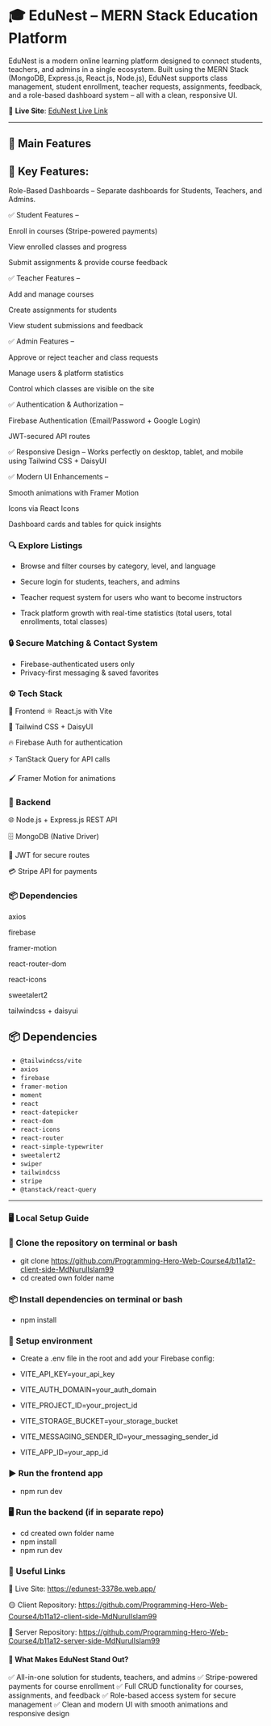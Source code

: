 # 🎓 EduNest – MERN Stack Education Platform

EduNest is a modern online learning platform designed to connect students, teachers, and admins in a single ecosystem. Built using the MERN Stack (MongoDB, Express.js, React.js, Node.js), EduNest supports class management, student enrollment, teacher requests, assignments, feedback, and a role-based dashboard system – all with a clean, responsive UI.

📍 **Live Site**: [EduNest Live Link](https://edunest-3378e.web.app/)

---

## 🚀 Main Features

## 🔑 Key Features:

Role-Based Dashboards – Separate dashboards for Students, Teachers, and Admins.

✅ Student Features –

Enroll in courses (Stripe-powered payments)

View enrolled classes and progress

Submit assignments & provide course feedback

✅ Teacher Features –

Add and manage courses

Create assignments for students

View student submissions and feedback

✅ Admin Features –

Approve or reject teacher and class requests

Manage users & platform statistics

Control which classes are visible on the site

✅ Authentication & Authorization –

Firebase Authentication (Email/Password + Google Login)

JWT-secured API routes

✅ Responsive Design – Works perfectly on desktop, tablet, and mobile using Tailwind CSS + DaisyUI

✅ Modern UI Enhancements –

Smooth animations with Framer Motion

Icons via React Icons

Dashboard cards and tables for quick insights

### 🔍 Explore Listings

- Browse and filter courses by category, level, and language

- Secure login for students, teachers, and admins

- Teacher request system for users who want to become instructors

- Track platform growth with real-time statistics (total users, total enrollments, total classes)

### 🔒 Secure Matching & Contact System

- Firebase-authenticated users only
- Privacy-first messaging & saved favorites

### ⚙️ Tech Stack

🔧 Frontend
⚛ React.js with Vite

🎨 Tailwind CSS + DaisyUI

🔥 Firebase Auth for authentication

⚡ TanStack Query for API calls

🖌 Framer Motion for animations

### 🧰 Backend

🌐 Node.js + Express.js REST API

🗄 MongoDB (Native Driver)

🔑 JWT for secure routes

💳 Stripe API for payments

### 📦 Dependencies

axios

firebase

framer-motion

react-router-dom

react-icons

sweetalert2

tailwindcss + daisyui

## 📦 Dependencies

- `@tailwindcss/vite`
- `axios`
- `firebase`
- `framer-motion`
- `moment`
- `react`
- `react-datepicker`
- `react-dom`
- `react-icons`
- `react-router`
- `react-simple-typewriter`
- `sweetalert2`
- `swiper`
- `tailwindcss`
- `stripe`
- `@tanstack/react-query`

---

### 🖥️ Local Setup Guide

### 📁 Clone the repository on terminal or bash

- git clone https://github.com/Programming-Hero-Web-Course4/b11a12-client-side-MdNurulIslam99
- cd created own folder name

### 📦 Install dependencies on terminal or bash

- npm install

### 🔐 Setup environment

- Create a .env file in the root and add your Firebase config:

- VITE_API_KEY=your_api_key
- VITE_AUTH_DOMAIN=your_auth_domain
- VITE_PROJECT_ID=your_project_id
- VITE_STORAGE_BUCKET=your_storage_bucket
- VITE_MESSAGING_SENDER_ID=your_messaging_sender_id
- VITE_APP_ID=your_app_id

### ▶️ Run the frontend app

- npm run dev

### 🖥️ Run the backend (if in separate repo)

- cd created own folder name
- npm install
- npm run dev

### 🔗 Useful Links

🔴 Live Site: https://edunest-3378e.web.app/

🟡 Client Repository: https://github.com/Programming-Hero-Web-Course4/b11a12-client-side-MdNurulIslam99

🔵 Server Repository: https://github.com/Programming-Hero-Web-Course4/b11a12-server-side-MdNurulIslam99

#### 🌟 What Makes EduNest Stand Out?

✅ All-in-one solution for students, teachers, and admins
✅ Stripe-powered payments for course enrollment
✅ Full CRUD functionality for courses, assignments, and feedback
✅ Role-based access system for secure management
✅ Clean and modern UI with smooth animations and responsive design
